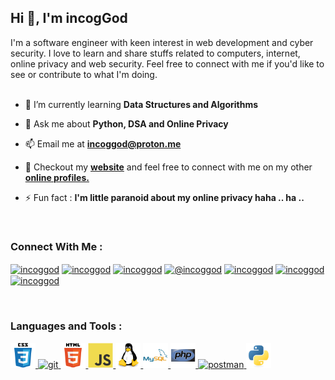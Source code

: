 

<h2 align="left">Hi 👋, I'm incogGod</h2>

I'm a software engineer with keen interest in web development and cyber security. I love to learn and share stuffs related to computers, internet, online privacy and web security. Feel free to connect with me if you'd like to see or contribute to what I'm doing.
<br><br>

<!--
- 🔭 I’m currently working on [PP](incoggod.in)

- 👯 I’m looking to collaborate on [PP](incoggod.in)

- 👨‍💻 All of my projects are available at [incoggod.in](incoggod.in)

- 📝 I regularly write articles on [blog.incoggod.in](blog.incoggod.in)

- 📄 Know about my experiences [incoggod.in](incoggod.in)

-->
- 🌱 I’m currently learning **Data Structures and Algorithms**

- 💬 Ask me about **Python, DSA and Online Privacy**

- 📫 Email me at **incoggod@proton.me**

- 👀 Checkout my **[website](https://incogGod.in)** and feel free to connect with me on my other **[online profiles.](https://links.incogGod.in)** 

- ⚡ Fun fact : **I'm little paranoid about my online privacy haha .. ha ..**

 <br>

<h3 align="left">Connect With Me :</h3>
<p align="left">
<a href="https://twitter.com/incoggod" target="blank"><img align="center" src="https://raw.githubusercontent.com/rahuldkjain/github-profile-readme-generator/master/src/images/icons/Social/twitter.svg" alt="incoggod" height="30" width="40" /></a>
<a href="https://linkedin.com/in/incoggod" target="blank"><img align="center" src="https://raw.githubusercontent.com/rahuldkjain/github-profile-readme-generator/master/src/images/icons/Social/linked-in-alt.svg" alt="incoggod" height="30" width="40" /></a>
<a href="https://instagram.com/incoggod" target="blank"><img align="center" src="https://raw.githubusercontent.com/rahuldkjain/github-profile-readme-generator/master/src/images/icons/Social/instagram.svg" alt="incoggod" height="30" width="40" /></a>
<a href="https://medium.com/@incoggod" target="blank"><img align="center" src="https://raw.githubusercontent.com/rahuldkjain/github-profile-readme-generator/master/src/images/icons/Social/medium.svg" alt="@incoggod" height="30" width="40" /></a>
<a href="https://www.codechef.com/users/incoggod" target="blank"><img align="center" src="https://cdn.jsdelivr.net/npm/simple-icons@3.1.0/icons/codechef.svg" alt="incoggod" height="30" width="40" /></a>
<a href="https://codeforces.com/profile/incoggod" target="blank"><img align="center" src="https://raw.githubusercontent.com/rahuldkjain/github-profile-readme-generator/master/src/images/icons/Social/codeforces.svg" alt="incoggod" height="30" width="40" /></a>
<a href="https://www.leetcode.com/incoggod" target="blank"><img align="center" src="https://raw.githubusercontent.com/rahuldkjain/github-profile-readme-generator/master/src/images/icons/Social/leet-code.svg" alt="incoggod" height="30" width="40" /></a>
</p>

<br>
<h3 align="left">Languages and Tools :</h3>
<p align="left"> <a href="https://www.w3schools.com/css/" target="_blank" rel="noreferrer"> <img src="https://raw.githubusercontent.com/devicons/devicon/master/icons/css3/css3-original-wordmark.svg" alt="css3" width="40" height="40"/> </a> <a href="https://git-scm.com/" target="_blank" rel="noreferrer"> <img src="https://www.vectorlogo.zone/logos/git-scm/git-scm-icon.svg" alt="git" width="40" height="40"/> </a> <a href="https://www.w3.org/html/" target="_blank" rel="noreferrer"> <img src="https://raw.githubusercontent.com/devicons/devicon/master/icons/html5/html5-original-wordmark.svg" alt="html5" width="40" height="40"/> </a> <a href="https://developer.mozilla.org/en-US/docs/Web/JavaScript" target="_blank" rel="noreferrer"> <img src="https://raw.githubusercontent.com/devicons/devicon/master/icons/javascript/javascript-original.svg" alt="javascript" width="40" height="40"/> </a> <a href="https://www.linux.org/" target="_blank" rel="noreferrer"> <img src="https://raw.githubusercontent.com/devicons/devicon/master/icons/linux/linux-original.svg" alt="linux" width="40" height="40"/> </a> <a href="https://www.mysql.com/" target="_blank" rel="noreferrer"> <img src="https://raw.githubusercontent.com/devicons/devicon/master/icons/mysql/mysql-original-wordmark.svg" alt="mysql" width="40" height="40"/> </a> <a href="https://www.php.net" target="_blank" rel="noreferrer"> <img src="https://raw.githubusercontent.com/devicons/devicon/master/icons/php/php-original.svg" alt="php" width="40" height="40"/> </a> <a href="https://postman.com" target="_blank" rel="noreferrer"> <img src="https://www.vectorlogo.zone/logos/getpostman/getpostman-icon.svg" alt="postman" width="40" height="40"/> </a> <a href="https://www.python.org" target="_blank" rel="noreferrer"> <img src="https://raw.githubusercontent.com/devicons/devicon/master/icons/python/python-original.svg" alt="python" width="40" height="40"/> </a> </p>



<!--
 <img src="https://komarev.com/ghpvc/?username=incoggod&label=Profile%20Views%20(From%20Sept%202022)&color=0e75b6&style=flat" alt="incoggod" /> 
<p><img align="left" src="https://github-readme-stats.vercel.app/api/top-langs?username=incoggod&show_icons=true&locale=en&layout=compact" alt="incoggod" /></p>

<p>&nbsp;<img align="center" src="https://github-readme-stats.vercel.app/api?username=incoggod&show_icons=true&locale=en" alt="incoggod" /></p>

-->
